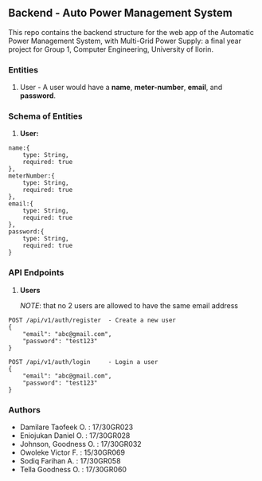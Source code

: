 ## Backend - Auto Power Management System

This repo contains the backend structure for the web app of the Automatic Power Management System, with Multi-Grid Power Supply: a final year project for Group 1, Computer Engineering, University of Ilorin.

### Entities

1. User - A user would have a **name**, **meter-number**, **email**, and **password**.

### Schema of Entities

1. **User:**

```
name:{
    type: String,
    required: true
},
meterNumber:{
    type: String,
    required: true
},
email:{
    type: String,
    required: true
},
password:{
    type: String,
    required: true
}
```

### API Endpoints

1. **Users**

   _NOTE_: that no 2 users are allowed to have the same email address

```
POST /api/v1/auth/register  - Create a new user
{
    "email": "abc@gmail.com",
    "password": "test123"
}

POST /api/v1/auth/login     - Login a user
{
    "email": "abc@gmail.com",
    "password": "test123"
}
```

### Authors

- Damilare Taofeek O. : 17/30GR023
- Eniojukan Daniel O. : 17/30GR028
- Johnson, Goodness O. : 17/30GR032
- Owoleke Victor F. : 15/30GR069
- Sodiq Farihan A. : 17/30GR058
- Tella Goodness O. : 17/30GR060
